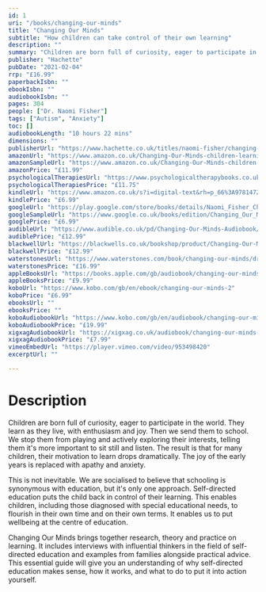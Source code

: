 ```yaml
---
id: 1
uri: "/books/changing-our-minds"
title: "Changing Our Minds"
subtitle: "How children can take control of their own learning"
description: ""
summary: "Children are born full of curiosity, eager to participate in the world. They learn as they live, with enthusiasm and joy. Then we send them to school We stop them from playing and actively exploring their interests, telling them it's more important to sit still and listen. The result is that for many children, their motivation to learn drops dramatically. The joy of the early years is replaced with apathy and anxiety."
publisher: "Hachette"
pubDate: "2021-02-04"
rrp: "£16.99"
paperbackIsbn: ""
ebookIsbn: ""
audiobookIsbn: ""
pages: 304
people: ["Dr. Naomi Fisher"]
tags: ["Autism", "Anxiety"]
toc: []
audiobookLength: "10 hours 22 mins"
dimensions: ""
publisherUrl: "https://www.hachette.co.uk/titles/naomi-fisher/changing-our-minds/9781472145505/"
amazonUrl: "https://www.amazon.co.uk/Changing-Our-Minds-children-learning/dp/1472145518"
amazonSampleUrl: "https://www.amazon.co.uk/Changing-Our-Minds-children-learning/dp/1472145518?asin=B0891W5MFM&revisionId=f3ae2fc1&format=1&depth=1"
amazonPrice: "£11.99"
psychologicalTherapiesUrl: "https://www.psychologicaltherapybooks.co.uk/product/changing-our-minds-how-children-can-take-control-of-their-own-learning-2/"
psychologicalTherapiesPrice: "£11.75"
kindleUrl: "https://www.amazon.co.uk/s?i=digital-text&rh=p_66%3A9781472145505&field-isbn=9781472145505&tag=hachetteuk-21&ref=sr_adv_b"
kindlePrice: "£6.99"
googleUrl: "https://play.google.com/store/books/details/Naomi_Fisher_Changing_Our_Minds?id=9obZDwAAQBAJ"
googleSampleUrl: "https://www.google.co.uk/books/edition/Changing_Our_Minds/9obZDwAAQBAJ?hl=en&gbpv=1"
googlePrice: "£6.99"
audibleUrl: "https://www.audible.co.uk/pd/Changing-Our-Minds-Audiobook/B0B1JQSRQG"
audiblePrice: "£12.99"
blackwellUrl: "https://blackwells.co.uk/bookshop/product/Changing-Our-Minds-by-Naomi-Fisher/9781472145512"
blackwellPrice: "£12.99"
waterstonesUrl: "https://www.waterstones.com/book/changing-our-minds/dr-naomi-fisher/9781472145512"
waterstonesPrice: "£16.99"
appleBooksUrl: "https://books.apple.com/gb/audiobook/changing-our-minds/id1624456348"
appleBooksPrice: "£9.99"
koboUrl: "https://www.kobo.com/gb/en/ebook/changing-our-minds-2"
koboPrice: "£6.99"
ebooksUrl: ""
ebooksPrice: ""
koboAudiobookUrl: "https://www.kobo.com/gb/en/audiobook/changing-our-minds-4"
koboAudiobookPrice: "£19.99"
xigxagAudiobookUrl: "https://xigxag.co.uk/audiobook/changing-our-minds-9781405556156/"
xigxagAudiobookPrice: "£7.99"
vimeoEmbedUrl: "https://player.vimeo.com/video/953498420"
excerptUrl: ""

---
```


# Description

Children are born full of curiosity, eager to participate in the world. They learn as they live, with enthusiasm and joy. Then we send them to school. We stop them from playing and actively exploring their interests, telling them it's more important to sit still and listen. The result is that for many children, their motivation to learn drops dramatically. The joy of the early years is replaced with apathy and anxiety.

This is not inevitable. We are socialised to believe that schooling is synonymous with education, but it's only one approach. Self-directed education puts the child back in control of their learning. This enables children, including those diagnosed with special educational needs, to flourish in their own time and on their own terms. It enables us to put wellbeing at the centre of education.

Changing Our Minds brings together research, theory and practice on learning. It includes interviews with influential thinkers in the field of self-directed education and examples from families alongside practical advice. This essential guide will give you an understanding of why self-directed education makes sense, how it works, and what to do to put it into action yourself.
